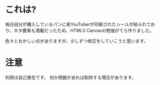 # これは?
毎日自分が購入しているパンに某YouTuberが印刷されたシールが貼られており、ネタ要素も満載だったため、HTML5 Canvasの勉強がてら作りました。

色々とおかしい点がありますが、少しずつ修正をしていこうと思います。
# 注意
利用は自己責任です。
何か問題があれば削除する場合があります。
